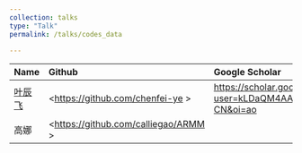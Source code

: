 ```yaml
---
collection: talks
type: "Talk"
permalink: /talks/codes_data

---
```

|Name| Github| Google Scholar|ORCID|
|:----|:----|:----|:----|
|[叶辰飞](https://chenfei-ye.github.io)  | <https://github.com/chenfei-ye >|<https://scholar.google.com/citations?user=kLDaQM4AAAAJ&hl=zh-CN&oi=ao>| |
| 高娜| <https://github.com/calliegao/ARMM >|  |<https://orcid.org/0000-0001-8516-9777>|
